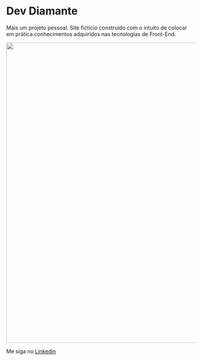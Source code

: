 ﻿# Dev Diamante

Mais um projeto pessoal. Site fictício construído com o intuito de colocar em prática conhecimentos adquiridos nas tecnologias de Front-End.

<img src="./github/dev-diamante.gif" width="800">

Me siga no <a href="https://www.linkedin.com/in/jose-de-souza/">Linkedin</a>